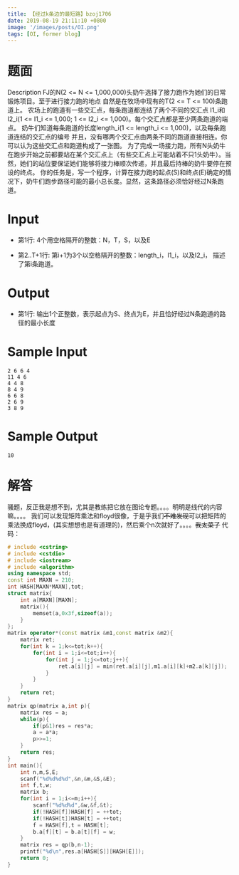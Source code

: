 ```yaml
---
title: 【经过k条边的最短路】bzoj1706
date: 2019-08-19 21:11:10 +0800
image: '/images/posts/OI.png'
tags: [OI, former blog]
---
```


# 题面
Description
FJ的N(2 <= N <= 1,000,000)头奶牛选择了接力跑作为她们的日常锻炼项目。至于进行接力跑的地点 自然是在牧场中现有的T(2 <= T <= 100)条跑道上。 农场上的跑道有一些交汇点，每条跑道都连结了两个不同的交汇点 I1_i和I2_i(1 <= I1_i <= 1,000; 1 <= I2_i <= 1,000)。每个交汇点都是至少两条跑道的端点。 奶牛们知道每条跑道的长度length_i(1 <= length_i <= 1,000)，以及每条跑道连结的交汇点的编号 并且，没有哪两个交汇点由两条不同的跑道直接相连。你可以认为这些交汇点和跑道构成了一张图。 为了完成一场接力跑，所有N头奶牛在跑步开始之前都要站在某个交汇点上（有些交汇点上可能站着不只1头奶牛）。当然，她们的站位要保证她们能够将接力棒顺次传递，并且最后持棒的奶牛要停在预设的终点。 你的任务是，写一个程序，计算在接力跑的起点(S)和终点(E)确定的情况下，奶牛们跑步路径可能的最小总长度。显然，这条路径必须恰好经过N条跑道。
#  Input
* 第1行: 4个用空格隔开的整数：N，T，S，以及E

* 第2..T+1行: 第i+1为3个以空格隔开的整数：length_i，I1_i，以及I2_i， 描述了第i条跑道。

#  Output
* 第1行: 输出1个正整数，表示起点为S、终点为E，并且恰好经过N条跑道的路 径的最小长度

#  Sample Input
```
2 6 6 4
11 4 6
4 4 8
8 4 9
6 6 8
2 6 9
3 8 9
```
#  Sample Output
```
10
```
# 解答
骚题，反正我是想不到，尤其是教练把它放在图论专题。。。。明明是线代的内容嘛。。。。
我们可以发现矩阵乘法和floyd很像，于是乎我们~~不难发现~~可以把矩阵的乘法换成floyd，(其实想想也是有道理的)，然后乘个n次就好了。。。。~~我太菜了~~
代码：
```cpp
# include <cstring>
# include <cstdio>
# include <iostream>
# include <algorithm>
using namespace std;
const int MAXN = 210;
int HASH[MAXN*MAXN],tot;
struct matrix{
	int a[MAXN][MAXN];
	matrix(){
		memset(a,0x3f,sizeof(a));
	}
};
matrix operator*(const matrix &m1,const matrix &m2){
	matrix ret;
	for(int k = 1;k<=tot;k++){
		for(int i = 1;i<=tot;i++){
			for(int j = 1;j<=tot;j++){
				ret.a[i][j] = min(ret.a[i][j],m1.a[i][k]+m2.a[k][j]);
			}
		}
	}
	return ret;
}
matrix qp(matrix a,int p){
	matrix res = a;
	while(p){
		if(p&1)res = res*a;
		a = a*a;
		p>>=1;
	}
	return res;
}
int main(){
	int n,m,S,E;
	scanf("%d%d%d%d",&n,&m,&S,&E);
	int f,t,w;
	matrix b;
	for(int i = 1;i<=m;i++){
		scanf("%d%d%d",&w,&f,&t);
		if(!HASH[f])HASH[f] = ++tot;
		if(!HASH[t])HASH[t] = ++tot;
		f = HASH[f],t = HASH[t];
		b.a[f][t] = b.a[t][f] = w;
	}
	matrix res = qp(b,n-1);
	printf("%d\n",res.a[HASH[S]][HASH[E]]);
	return 0;
}
```